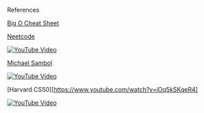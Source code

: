 References 

[Big O Cheat Sheet](https://www.bigocheatsheet.com/)

[Neetcode](https://www.youtube.com/watch?v=BgLTDT03QtU)

[![YouTube Video](https://img.youtube.com/vi/BgLTDT03QtU/0.jpg)](https://www.youtube.com/watch?v=BgLTDT03QtU)

[Michael Sambol](https://www.youtube.com/watch?v=__vX2sjlpXU)

[![YouTube Video](https://img.youtube.com/vi/__vX2sjlpXU/0.jpg)](https://www.youtube.com/watch?v=__vX2sjlpXU)

[Harvard CS50][https://www.youtube.com/watch?v=iOq5kSKqeR4]

[![YouTube Video](https://img.youtube.com/vi/iOq5kSKqeR4/0.jpg)](https://www.youtube.com/watch?v=iOq5kSKqeR4)

